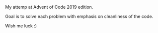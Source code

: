 My attemp at Advent of Code 2019 edition.

Goal is to solve each problem with emphasis on cleanliness of the code.

Wish me luck :)